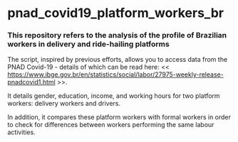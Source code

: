 # pnad_covid19_platform_workers_br
### This repository refers to the analysis of the profile of Brazilian workers in delivery and ride-hailing platforms 
The script, inspired by previous efforts, allows you to access data from the PNAD Covid-19 - details of which can be read here: << https://www.ibge.gov.br/en/statistics/social/labor/27975-weekly-release-pnadcovid1.html >>.

It details gender, education, income, and working hours for two platform workers: delivery workers and drivers.

In addition, it compares these platform workers with formal workers in order to check for differences between workers performing the same labour activities. 
